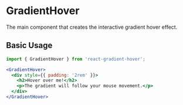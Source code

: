 # GradientHover

The main component that creates the interactive gradient hover effect.

## Basic Usage

```jsx
import { GradientHover } from 'react-gradient-hover';

<GradientHover>
  <div style={{ padding: '2rem' }}>
    <h2>Hover over me!</h2>
    <p>The gradient will follow your mouse movement.</p>
  </div>
</GradientHover>
```
